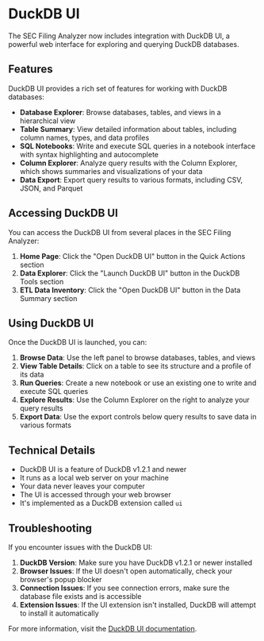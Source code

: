 # DuckDB UI

The SEC Filing Analyzer now includes integration with DuckDB UI, a powerful web interface for exploring and querying DuckDB databases.

## Features

DuckDB UI provides a rich set of features for working with DuckDB databases:

- **Database Explorer**: Browse databases, tables, and views in a hierarchical view
- **Table Summary**: View detailed information about tables, including column names, types, and data profiles
- **SQL Notebooks**: Write and execute SQL queries in a notebook interface with syntax highlighting and autocomplete
- **Column Explorer**: Analyze query results with the Column Explorer, which shows summaries and visualizations of your data
- **Data Export**: Export query results to various formats, including CSV, JSON, and Parquet

## Accessing DuckDB UI

You can access the DuckDB UI from several places in the SEC Filing Analyzer:

1. **Home Page**: Click the "Open DuckDB UI" button in the Quick Actions section
2. **Data Explorer**: Click the "Launch DuckDB UI" button in the DuckDB Tools section
3. **ETL Data Inventory**: Click the "Open DuckDB UI" button in the Data Summary section

## Using DuckDB UI

Once the DuckDB UI is launched, you can:

1. **Browse Data**: Use the left panel to browse databases, tables, and views
2. **View Table Details**: Click on a table to see its structure and a profile of its data
3. **Run Queries**: Create a new notebook or use an existing one to write and execute SQL queries
4. **Explore Results**: Use the Column Explorer on the right to analyze your query results
5. **Export Data**: Use the export controls below query results to save data in various formats

## Technical Details

- DuckDB UI is a feature of DuckDB v1.2.1 and newer
- It runs as a local web server on your machine
- Your data never leaves your computer
- The UI is accessed through your web browser
- It's implemented as a DuckDB extension called `ui`

## Troubleshooting

If you encounter issues with the DuckDB UI:

1. **DuckDB Version**: Make sure you have DuckDB v1.2.1 or newer installed
2. **Browser Issues**: If the UI doesn't open automatically, check your browser's popup blocker
3. **Connection Issues**: If you see connection errors, make sure the database file exists and is accessible
4. **Extension Issues**: If the UI extension isn't installed, DuckDB will attempt to install it automatically

For more information, visit the [DuckDB UI documentation](https://duckdb.org/docs/extensions/ui.html).
